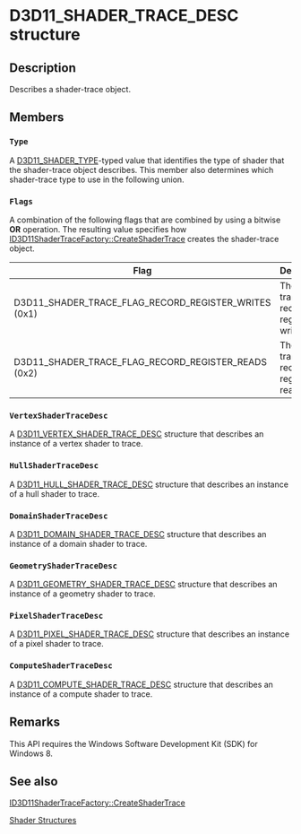 # D3D11_SHADER_TRACE_DESC structure

## Description

Describes a shader-trace object.

## Members

### `Type`

A [D3D11_SHADER_TYPE](https://learn.microsoft.com/windows/desktop/api/d3d11shadertracing/ne-d3d11shadertracing-d3d11_shader_type)-typed value that identifies the type of shader that the shader-trace object describes. This member also determines which shader-trace type to use in the following union.

### `Flags`

A combination of the following flags that are combined by using a bitwise **OR** operation. The resulting value specifies how [ID3D11ShaderTraceFactory::CreateShaderTrace](https://learn.microsoft.com/windows/desktop/api/d3d11shadertracing/nf-d3d11shadertracing-id3d11shadertracefactory-createshadertrace) creates the shader-trace object.

| Flag | Description |
| --- | --- |
| D3D11_SHADER_TRACE_FLAG_RECORD_REGISTER_WRITES (0x1) | The shader trace object records register-writes. |
| D3D11_SHADER_TRACE_FLAG_RECORD_REGISTER_READS (0x2) | The shader trace object records register-reads. |

### `VertexShaderTraceDesc`

A [D3D11_VERTEX_SHADER_TRACE_DESC](https://learn.microsoft.com/windows/desktop/api/d3d11shadertracing/ns-d3d11shadertracing-d3d11_vertex_shader_trace_desc) structure that describes an instance of a vertex shader to trace.

### `HullShaderTraceDesc`

A [D3D11_HULL_SHADER_TRACE_DESC](https://learn.microsoft.com/windows/desktop/api/d3d11shadertracing/ns-d3d11shadertracing-d3d11_hull_shader_trace_desc) structure that describes an instance of a hull shader to trace.

### `DomainShaderTraceDesc`

A [D3D11_DOMAIN_SHADER_TRACE_DESC](https://learn.microsoft.com/windows/desktop/api/d3d11shadertracing/ns-d3d11shadertracing-d3d11_domain_shader_trace_desc) structure that describes an instance of a domain shader to trace.

### `GeometryShaderTraceDesc`

A [D3D11_GEOMETRY_SHADER_TRACE_DESC](https://learn.microsoft.com/windows/desktop/api/d3d11shadertracing/ns-d3d11shadertracing-d3d11_geometry_shader_trace_desc) structure that describes an instance of a geometry shader to trace.

### `PixelShaderTraceDesc`

A [D3D11_PIXEL_SHADER_TRACE_DESC](https://learn.microsoft.com/windows/desktop/api/d3d11shadertracing/ns-d3d11shadertracing-d3d11_pixel_shader_trace_desc) structure that describes an instance of a pixel shader to trace.

### `ComputeShaderTraceDesc`

A [D3D11_COMPUTE_SHADER_TRACE_DESC](https://learn.microsoft.com/windows/desktop/api/d3d11shadertracing/ns-d3d11shadertracing-d3d11_compute_shader_trace_desc) structure that describes an instance of a compute shader to trace.

## Remarks

This API requires the Windows Software Development Kit (SDK) for Windows 8.

## See also

[ID3D11ShaderTraceFactory::CreateShaderTrace](https://learn.microsoft.com/windows/desktop/api/d3d11shadertracing/nf-d3d11shadertracing-id3d11shadertracefactory-createshadertrace)

[Shader Structures](https://learn.microsoft.com/windows/desktop/direct3d11/d3d11-graphics-reference-shader-structures)